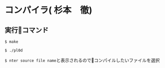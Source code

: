 # コンパイラ( 杉本　徹)

## 実行コマンド

`$ make`

`$ ./pl0d`

`$ nter source file name`と表示されるのでコンパイルしたいファイルを選択
